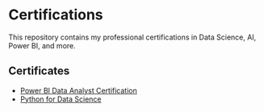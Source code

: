 # Certifications
This repository contains my professional certifications in Data Science, AI, Power BI, and more.

## Certificates
- [Power BI Data Analyst Certification](link-to-certificate)
- [Python for Data Science](link-to-certificate)
